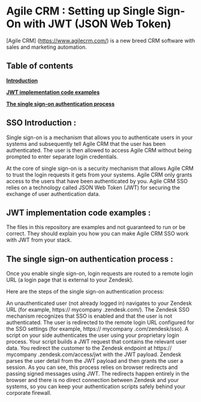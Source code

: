 Agile CRM : Setting up Single Sign-On with JWT (JSON Web Token)
=================

[Agile CRM] (https://www.agilecrm.com/) is a new breed CRM software with sales and marketing automation.

Table of contents
---------------

**[Introduction](#npm-agile-crm-installation)**

**[JWT implementation code examples](#requirements)**

**[The single sign-on authentication process](#apis-details)**

SSO Introduction : 
--------------------------

Single sign-on is a mechanism that allows you to authenticate users in your systems and subsequently tell Agile CRM that the user has been authenticated. 
The user is then allowed to access Agile CRM without being prompted to enter separate login credentials. 

At the core of single sign-on is a security mechanism that allows Agile CRM to trust the login requests it gets from your systems. Agile CRM only grants access to the users that have been authenticated by you. 
Agile CRM SSO relies on a technology called JSON Web Token (JWT) for securing the exchange of user authentication data.

JWT implementation code examples : 
--------------------------

The files in this repository are examples and not guaranteed to run or be correct. They should explain you how you can make Agile CRM SSO work with JWT from your stack.

The single sign-on authentication process : 
--------------------------

Once you enable single sign-on, login requests are routed to a remote login URL (a login page that is external to your Zendesk).

Here are the steps of the single sign-on authentication process:

An unauthenticated user (not already logged in) navigates to your Zendesk URL (for example, https:// mycompany .zendesk.com/).
The Zendesk SSO mechanism recognizes that SSO is enabled and that the user is not authenticated.
The user is redirected to the remote login URL configured for the SSO settings (for example, https:// mycompany .com/zendesk/sso).
A script on your side authenticates the user using your proprietary login process.
Your script builds a JWT request that contains the relevant user data.
You redirect the customer to the Zendesk endpoint at https:// mycompany .zendesk.com/access/jwt with the JWT payload.
Zendesk parses the user detail from the JWT payload and then grants the user a session.
As you can see, this process relies on browser redirects and passing signed messages using JWT. The redirects happen entirely in the browser and there is no direct connection between Zendesk and your systems, so you can keep your authentication scripts safely behind your corporate firewall.
